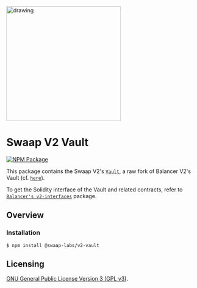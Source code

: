 <img src="https://docs.swaap.finance/img/brand.png" alt="drawing" width="300"/>

# Swaap V2 Vault

[![NPM Package](https://img.shields.io/npm/v/@swaap-labs/v2-vault.svg)](https://www.npmjs.org/package/@swaap-labs/v2-vault)

This package contains the Swaap V2's [`Vault`](./contracts/Vault.sol), a raw fork of Balancer V2's Vault (cf. [`here`](https://github.com/balancer/balancer-v2-monorepo/blob/master/pkg/vault/contracts/Vault.sol)).

To get the Solidity interface of the Vault and related contracts, refer to [`Balancer's v2-interfaces`](https://github.com/balancer/balancer-v2-monorepo/tree/master/pkg/interfaces) package.

## Overview

### Installation

```console
$ npm install @swaap-labs/v2-vault
```

## Licensing

[GNU General Public License Version 3 (GPL v3)](../../LICENSE).
